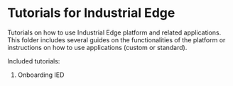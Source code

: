 # Tutorials for Industrial Edge

Tutorials on how to use Industrial Edge platform and related applications.
This folder includes several guides on the functionalities of the platform or instructions on how to use applications (custom or standard).

Included tutorials:
1. Onboarding IED

